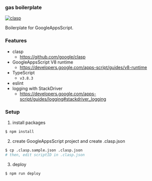 ### gas boilerplate

[![clasp](https://img.shields.io/badge/built%20with-clasp-4285f4.svg)](https://github.com/google/clasp)

Boilerplate for GoogleAppsScript.

### Features
- clasp
  - https://github.com/google/clasp
- GoogleAppsScript V8 runtime
  - https://developers.google.com/apps-script/guides/v8-runtime
- TypeScript
  - `v3.8.3`
- eslint
- logging with StackDriver
  - https://developers.google.com/apps-script/guides/logging#stackdriver_logging

### Setup
1. install packages
```sh
$ npm install
```

2. create GoogleAppsScript project and create .clasp.json
```sh
$ cp .clasp.sample.json .clasp.json
# then, edit scriptID in .clasp.json
```

3. deploy
```sh
$ npm run deploy
```

